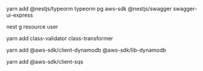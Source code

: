 yarn add @nestjs/typeorm typeorm pg aws-sdk @nestjs/swagger swagger-ui-express

nest g resource user

yarn add class-validator class-transformer

yarn add @aws-sdk/client-dynamodb @aws-sdk/lib-dynamodb

yarn add @aws-sdk/client-sqs

